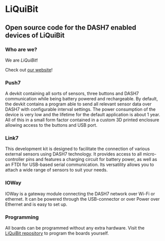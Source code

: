 # LiQuiBit

## Open source code for the DASH7 enabled devices of LiQuiBit

### Who are we?

We are *LiQuiBit*!

Check out [our website](https://www.liquibit.be)! 

### Push7

A devkit containing all sorts of sensors, three buttons and DASH7 communication while being battery powered and rechargeable. By default, the devkit contains a program able to send all relevant sensor data over DASH7 with configurable interval settings. The power consumption of the device is very low and the lifetime for the default application is about 1 year. All of this in a small form factor contained in a custom 3D printed enclosure allowing access to the buttons and USB port.

### Link7

This development kit is designed to facilitate the connection of various external sensors using DASH7 technology. It provides access to all micro-controller pins and features a charging circuit for battery power, as well as an FTDI for USB-based serial communication. Its versatility allows you to attach a wide range of sensors to suit your needs.

### IOWay

IOWay is a gateway module connecting the DASH7 network over Wi-Fi or ethernet. It can be powered through the USB-connector or over Power over Ethernet and is easy to set up. 

### Programming

All boards can be programmed without any extra hardware. Visit the [LiQuiBit repository](https://github.com/LiQuiBit/LiQuiBit) to program the boards yourself.
